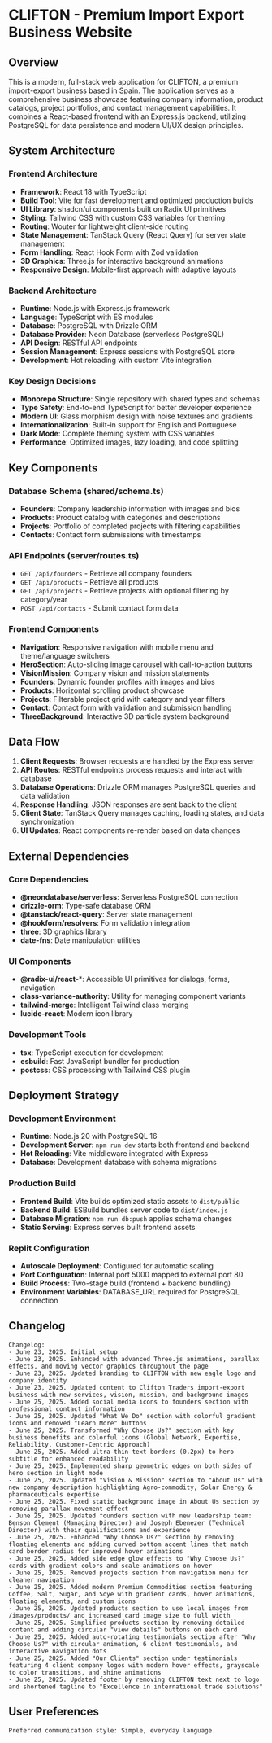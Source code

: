 # CLIFTON - Premium Import Export Business Website

## Overview

This is a modern, full-stack web application for CLIFTON, a premium import-export business based in Spain. The application serves as a comprehensive business showcase featuring company information, product catalogs, project portfolios, and contact management capabilities. It combines a React-based frontend with an Express.js backend, utilizing PostgreSQL for data persistence and modern UI/UX design principles.

## System Architecture

### Frontend Architecture
- **Framework**: React 18 with TypeScript
- **Build Tool**: Vite for fast development and optimized production builds
- **UI Library**: shadcn/ui components built on Radix UI primitives
- **Styling**: Tailwind CSS with custom CSS variables for theming
- **Routing**: Wouter for lightweight client-side routing
- **State Management**: TanStack Query (React Query) for server state management
- **Form Handling**: React Hook Form with Zod validation
- **3D Graphics**: Three.js for interactive background animations
- **Responsive Design**: Mobile-first approach with adaptive layouts

### Backend Architecture
- **Runtime**: Node.js with Express.js framework
- **Language**: TypeScript with ES modules
- **Database**: PostgreSQL with Drizzle ORM
- **Database Provider**: Neon Database (serverless PostgreSQL)
- **API Design**: RESTful API endpoints
- **Session Management**: Express sessions with PostgreSQL store
- **Development**: Hot reloading with custom Vite integration

### Key Design Decisions
- **Monorepo Structure**: Single repository with shared types and schemas
- **Type Safety**: End-to-end TypeScript for better developer experience
- **Modern UI**: Glass morphism design with noise textures and gradients
- **Internationalization**: Built-in support for English and Portuguese
- **Dark Mode**: Complete theming system with CSS variables
- **Performance**: Optimized images, lazy loading, and code splitting

## Key Components

### Database Schema (shared/schema.ts)
- **Founders**: Company leadership information with images and bios
- **Products**: Product catalog with categories and descriptions
- **Projects**: Portfolio of completed projects with filtering capabilities
- **Contacts**: Contact form submissions with timestamps

### API Endpoints (server/routes.ts)
- `GET /api/founders` - Retrieve all company founders
- `GET /api/products` - Retrieve all products
- `GET /api/projects` - Retrieve projects with optional filtering by category/year
- `POST /api/contacts` - Submit contact form data

### Frontend Components
- **Navigation**: Responsive navigation with mobile menu and theme/language switchers
- **HeroSection**: Auto-sliding image carousel with call-to-action buttons
- **VisionMission**: Company vision and mission statements
- **Founders**: Dynamic founder profiles with images and bios
- **Products**: Horizontal scrolling product showcase
- **Projects**: Filterable project grid with category and year filters
- **Contact**: Contact form with validation and submission handling
- **ThreeBackground**: Interactive 3D particle system background

## Data Flow

1. **Client Requests**: Browser requests are handled by the Express server
2. **API Routes**: RESTful endpoints process requests and interact with database
3. **Database Operations**: Drizzle ORM manages PostgreSQL queries and data validation
4. **Response Handling**: JSON responses are sent back to the client
5. **Client State**: TanStack Query manages caching, loading states, and data synchronization
6. **UI Updates**: React components re-render based on data changes

## External Dependencies

### Core Dependencies
- **@neondatabase/serverless**: Serverless PostgreSQL connection
- **drizzle-orm**: Type-safe database ORM
- **@tanstack/react-query**: Server state management
- **@hookform/resolvers**: Form validation integration
- **three**: 3D graphics library
- **date-fns**: Date manipulation utilities

### UI Components
- **@radix-ui/react-***: Accessible UI primitives for dialogs, forms, navigation
- **class-variance-authority**: Utility for managing component variants
- **tailwind-merge**: Intelligent Tailwind class merging
- **lucide-react**: Modern icon library

### Development Tools
- **tsx**: TypeScript execution for development
- **esbuild**: Fast JavaScript bundler for production
- **postcss**: CSS processing with Tailwind CSS plugin

## Deployment Strategy

### Development Environment
- **Runtime**: Node.js 20 with PostgreSQL 16
- **Development Server**: `npm run dev` starts both frontend and backend
- **Hot Reloading**: Vite middleware integrated with Express
- **Database**: Development database with schema migrations

### Production Build
- **Frontend Build**: Vite builds optimized static assets to `dist/public`
- **Backend Build**: ESBuild bundles server code to `dist/index.js`
- **Database Migration**: `npm run db:push` applies schema changes
- **Static Serving**: Express serves built frontend assets

### Replit Configuration
- **Autoscale Deployment**: Configured for automatic scaling
- **Port Configuration**: Internal port 5000 mapped to external port 80
- **Build Process**: Two-stage build (frontend + backend bundling)
- **Environment Variables**: DATABASE_URL required for PostgreSQL connection

## Changelog

```
Changelog:
- June 23, 2025. Initial setup
- June 23, 2025. Enhanced with advanced Three.js animations, parallax effects, and moving vector graphics throughout the page
- June 23, 2025. Updated branding to CLIFTON with new eagle logo and company identity
- June 23, 2025. Updated content to Clifton Traders import-export business with new services, vision, mission, and background images
- June 25, 2025. Added social media icons to founders section with professional contact information
- June 25, 2025. Updated "What We Do" section with colorful gradient icons and removed "Learn More" buttons
- June 25, 2025. Transformed "Why Choose Us?" section with key business benefits and colorful icons (Global Network, Expertise, Reliability, Customer-Centric Approach)
- June 25, 2025. Added ultra-thin text borders (0.2px) to hero subtitle for enhanced readability
- June 25, 2025. Implemented sharp geometric edges on both sides of hero section in light mode
- June 25, 2025. Updated "Vision & Mission" section to "About Us" with new company description highlighting Agro-commodity, Solar Energy & pharmaceuticals expertise
- June 25, 2025. Fixed static background image in About Us section by removing parallax movement effect
- June 25, 2025. Updated founders section with new leadership team: Benson Clement (Managing Director) and Joseph Ebenezer (Technical Director) with their qualifications and experience
- June 25, 2025. Enhanced "Why Choose Us?" section by removing floating elements and adding curved bottom accent lines that match card border radius for improved hover animations
- June 25, 2025. Added side edge glow effects to "Why Choose Us?" cards with gradient colors and scale animations on hover
- June 25, 2025. Removed projects section from navigation menu for cleaner navigation
- June 25, 2025. Added modern Premium Commodities section featuring Coffee, Salt, Sugar, and Soye with gradient cards, hover animations, floating elements, and custom icons
- June 25, 2025. Updated products section to use local images from /images/products/ and increased card image size to full width
- June 25, 2025. Simplified products section by removing detailed content and adding circular "view details" buttons on each card
- June 25, 2025. Added auto-rotating testimonials section after "Why Choose Us?" with circular animation, 6 client testimonials, and interactive navigation dots
- June 25, 2025. Added "Our Clients" section under testimonials featuring 4 client company logos with modern hover effects, grayscale to color transitions, and shine animations
- June 25, 2025. Updated footer by removing CLIFTON text next to logo and shortened tagline to "Excellence in international trade solutions"
```

## User Preferences

```
Preferred communication style: Simple, everyday language.
```